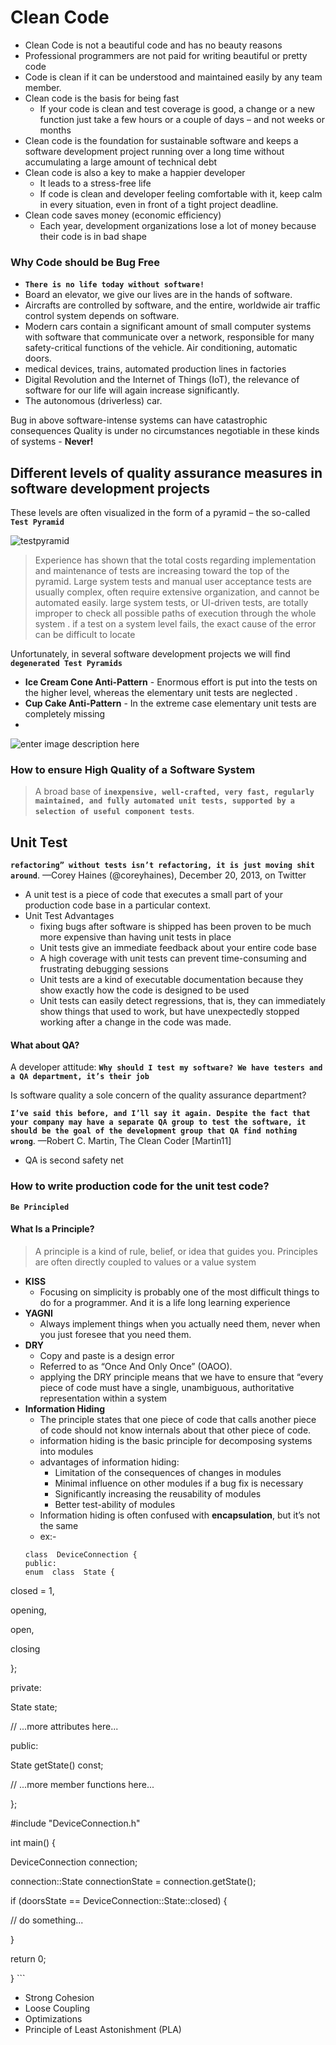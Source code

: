 # Clean Code
- Clean Code is not  a beautiful code and has no beauty reasons
- Professional programmers are not paid for writing beautiful or pretty
code
- Code is clean if it can be understood and maintained easily by any team member.
- Clean code is the basis for being fast
	- If your code is clean and test coverage is good, a change or a new
function just take a few hours or a couple of days – and not weeks or months
- Clean code is the foundation for sustainable software and keeps a software development project running over a long time without accumulating a large amount of technical debt
- Clean code is also a key to make a happier developer
	- It leads to a stress-free life
	- If code is clean and developer feeling comfortable with it,  keep calm in every situation, even in front of a tight project deadline.
- Clean code saves money (economic efficiency)
	- Each year, development organizations lose a lot of money because
their code is in bad shape

### Why Code should be Bug Free 
- **`There is no life today without software!`**
- Board an elevator, we give our lives are in the hands of software.
-  Aircrafts are controlled by software, and the entire, worldwide air traffic control system depends on software.
-  Modern cars contain a significant amount of small computer systems with software that communicate over a network, responsible for many safety-critical functions of the vehicle. Air conditioning, automatic doors.
-  medical devices, trains, automated production lines in factories 
-  Digital Revolution and the Internet of Things (IoT), the relevance of
software for our life will again increase significantly.
- The autonomous (driverless) car.

Bug in above software-intense systems can have catastrophic consequences
Quality is under no circumstances negotiable in these kinds of systems - **Never!**

## Different levels of quality assurance measures in software development projects
These levels are often visualized in the form of a pyramid – the so-called **`Test Pyramid`**

![testpyramid](https://github.com/venu-shastri/clean-code-craft/blob/master/images/testpyramid.PNG)

>Experience has shown that the total costs regarding implementation and maintenance of tests are increasing toward the top of the pyramid.
> Large system tests and manual user acceptance tests are usually complex, often require extensive organization, and cannot be automated easily.
> large system tests, or UI-driven tests, are totally improper to check all possible paths of execution through the whole system . 
> if a test on a system level fails, the exact cause of the error can be difficult to locate

Unfortunately, in several software development projects we will  find **`degenerated Test Pyramids`**
- **Ice Cream Cone Anti-Pattern** - Enormous effort is put into the tests on the higher level, whereas the elementary unit tests are neglected .
- **Cup Cake Anti-Pattern** - In the extreme case elementary unit tests are completely missing
- 
![enter image description here](https://github.com/venu-shastri/clean-code-craft/blob/master/images/DegeneratedTestAntipatterns.PNG)

### How to  ensure High Quality of a Software System
>A broad base of **`inexpensive, well-crafted, very fast, regularly maintained, and fully automated unit tests, supported by a selection of useful component tests`**.

## Unit Test
**`refactoring” without tests isn’t refactoring, it is just moving shit around`**.
—Corey Haines (@coreyhaines), December 20, 2013, on Twitter
- A unit test is a piece of code that executes a small part of your production code base in a particular context.
- Unit Test Advantages
	- fixing bugs after software is shipped has been proven to be much more expensive than having unit tests in place
	- Unit tests give an immediate feedback about your entire code base
	- A high coverage with unit tests can prevent time-consuming and frustrating debugging sessions
	- Unit tests are a kind of executable documentation because they show exactly how the code is designed to be used
	- Unit tests can easily detect regressions, that is, they can immediately show things that used to work, but have unexpectedly stopped working after a change in the code was made.

#### What about QA?
A developer  attitude: **`Why should I test my software? We have testers and a QA department, it’s their job`**

Is software quality a sole concern of the quality assurance department?

**`I’ve said this before, and I’ll say it again. Despite the fact that your company may have a separate QA group to test the software, it should be the goal of the development group that QA find nothing wrong`**.
—Robert C. Martin, The Clean Coder [Martin11]
- QA is  second safety net

### How to write production code  for the unit test code?
**`Be Principled`**

#### What Is a Principle?
>A principle is a kind of rule, belief, or idea that guides you. Principles are often directly coupled to values or a value system

- **KISS**
	- Focusing on simplicity is probably one of the most difficult things to do for a programmer. And it is a life long learning experience
- **YAGNI**
	- Always implement things when you actually need them, never when you just foresee that you need them.
- **DRY**
	- Copy and paste is a design error
	- Referred to as “Once And Only Once” (OAOO).
	- applying the DRY principle means that we have to ensure that “every piece of code must have a single, unambiguous, authoritative representation within a system
- **Information Hiding**
	- The principle states that one piece of code that calls another piece of code should not know internals about that other piece of code.
	- information hiding is the basic principle for decomposing systems into modules
	- advantages of information hiding:
		- Limitation of the consequences of changes in modules
		- Minimal influence on other modules if a bug fix is necessary
		- Significantly increasing the reusability of modules
		-  Better test-ability of modules
	- Information hiding is often confused with **encapsulation**, but it’s not the same
	- ex:-
	```
	class  DeviceConnection { 
	public:
	enum  class  State {

closed = 1,

opening,

open,

closing

};

private:

State state;

// ...more attributes here...

public:

State  getState() const;

// ...more member functions here...

};

  

#include  "DeviceConnection.h"

int  main() {

DeviceConnection connection;

connection::State connectionState = connection.getState();

if (doorsState == DeviceConnection::State::closed) {

// do something...

}

return  0;

} ```


- Strong Cohesion
- Loose Coupling
- Optimizations
- Principle of Least Astonishment (PLA)

<!--stackedit_data:
eyJoaXN0b3J5IjpbLTc4ODA0NTg1MiwxMTcxNjc3NDI3LC03MT
AyODE3ODMsNTM5MTI3Mzg0LC0xOTg1NDM4MjE5LC01NTA5NDk0
MCwyMTAyNDEyODIwLDU3NzgyMzcwNSwtOTQ3OTIwNTQ4LC0xNT
E3NDcwNjYzXX0=
-->
